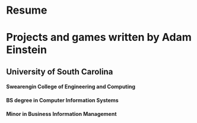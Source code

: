 # Resume
# Projects and games written by Adam Einstein
## University of South Carolina
#### Swearengin College of Engineering and Computing
#### BS degree in Computer Information Systems
#### Minor in Business Information Management	
